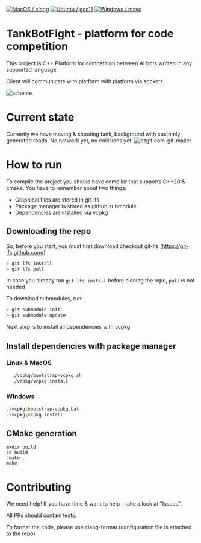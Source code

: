 [![MacOS / clang](https://github.com/wrazik/TankBotFight/actions/workflows/macos_clang.yaml/badge.svg)](https://github.com/wrazik/TankBotFight/actions/workflows/macos_clang.yaml)
[![Ubuntu / gcc11](https://github.com/wrazik/TankBotFight/actions/workflows/ubuntu_gcc.yaml/badge.svg)](https://github.com/wrazik/TankBotFight/actions/workflows/ubuntu_gcc.yaml)
[![Windows / msvc](https://github.com/wrazik/TankBotFight/actions/workflows/windows_msvc.yaml/badge.svg)](https://github.com/wrazik/TankBotFight/actions/workflows/windows_msvc.yaml)
# TankBotFight - platform for code competition

This project is C++ Platform for competition between AI bots written in any supported language.

Client will communicate with platform with platform via sockets.

![scheme](https://user-images.githubusercontent.com/6102580/122928199-eca20500-d369-11eb-9020-ba32641b6cbf.png)



# Current state
Currently we have moving & shooting tank, background with customly generated roads. No network yet, no collisions yet.
![ezgif com-gif-maker](https://user-images.githubusercontent.com/6102580/124426797-d5501800-dd6a-11eb-8df5-14d487e59c32.gif)


# How to run
To compile the project you should have compiler that supports C++20 & cmake.
You have to remember about two things: 
- Graphical files are stored in git-lfs
- Package manager is stored as github submodule
- Dependencies are installed via vcpkg

## Downloading the repo

So, before you start, you must first download checkout git-lfs (https://git-lfs.github.com/)
```bash
> git lfs install
> git lfs pull
```
In case you already run `git lfs install` before cloning the repo, `pull` is not needed

To download submodules, run:
```bash
> git submodule init
> git submodule update
```

Next step is to install all dependencies with vcpkg

## Install dependencies with package manager

### Linux & MacOS
```bash
  ./vcpkg/bootstrap-vcpkg.sh
  ./vcpkg/vcpkg install
```
### Windows

```bash
.\vcpkg\bootstrap-vcpkg.bat
.\vcpkg\vcpkg install
```

## CMake generation
```
mkdir build
cd build
cmake ..
make
```

# Contributing
We need help! If you have time & want to help - take a look at "Issues". 

All PRs should contain tests. 

To format the code, please use clang-format (configuration file is attached to the repo)


